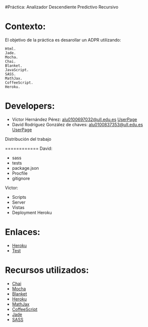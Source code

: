 #Práctica: Analizador Descendiente Predictivo Recursivo

Contexto:
=========

El objetivo de la práctica es desarollar un ADPR utilizando:

    Html.
    Jade.
    Mocha.
    Chai.
    Blanket.
    JavaScript.
    SASS.
    MathJax.
    CoffeeScript.
    Heroku.
    

Developers:
============

* Víctor Hernández Pérez: alu0100697032@ull.edu.es   [UserPage](http://alu0100697032.github.io/)
* David Rodríguez González de chaves: alu0100837353@ull.edu.es   [UserPage](http://alu0100837353.github.io/)

Distribución del trabajo 

============
David: 

* sass
* tests
* package.json
* Procfile
* gitignore

Victor: 

* Scripts
* Server
* Vistas
* Deployment Heroku

Enlaces:
========


* [Heroku](https://adpr-david-victor.herokuapp.com/)
* [Test](http://alu0100697032.github.io/adpr_express_generator/)

Recursos utilizados:
=======

* [Chai](http://chaijs.com/)
* [Mocha](http://mochajs.org/)
* [Blanket](http://blanketjs.org/)
* [Heroku](https://www.heroku.com/)
* [MathJax](https://www.mathjax.org/)
* [CoffeeScript](http://coffeescript.org/)
* [Jade](http://jade-lang.com/)
* [SASS](http://sass-lang.com/)

